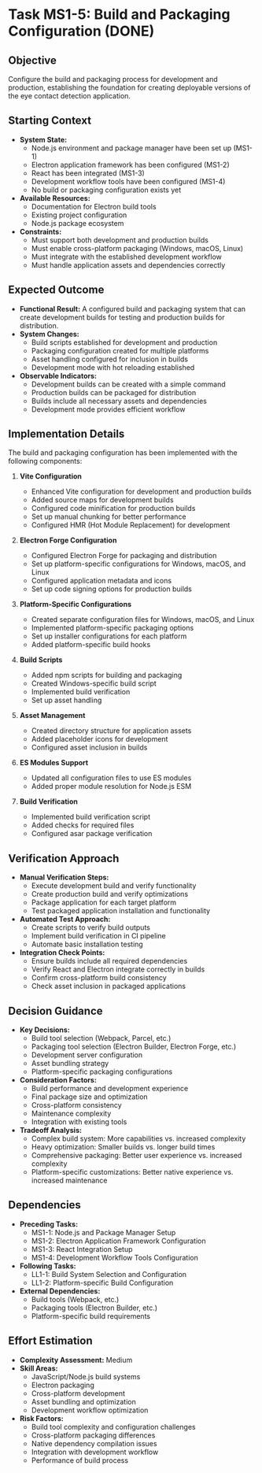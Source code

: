 # Task MS1-5: Build and Packaging Configuration (DONE)

## Objective
Configure the build and packaging process for development and production, establishing the foundation for creating deployable versions of the eye contact detection application.

## Starting Context
- **System State:**
  - Node.js environment and package manager have been set up (MS1-1)
  - Electron application framework has been configured (MS1-2)
  - React has been integrated (MS1-3)
  - Development workflow tools have been configured (MS1-4)
  - No build or packaging configuration exists yet
- **Available Resources:**
  - Documentation for Electron build tools
  - Existing project configuration
  - Node.js package ecosystem
- **Constraints:**
  - Must support both development and production builds
  - Must enable cross-platform packaging (Windows, macOS, Linux)
  - Must integrate with the established development workflow
  - Must handle application assets and dependencies correctly

## Expected Outcome
- **Functional Result:** A configured build and packaging system that can create development builds for testing and production builds for distribution.
- **System Changes:**
  - Build scripts established for development and production
  - Packaging configuration created for multiple platforms
  - Asset handling configured for inclusion in builds
  - Development mode with hot reloading established
- **Observable Indicators:**
  - Development builds can be created with a simple command
  - Production builds can be packaged for distribution
  - Builds include all necessary assets and dependencies
  - Development mode provides efficient workflow

## Implementation Details
The build and packaging configuration has been implemented with the following components:

1. **Vite Configuration**
   - Enhanced Vite configuration for development and production builds
   - Added source maps for development builds
   - Configured code minification for production builds
   - Set up manual chunking for better performance
   - Configured HMR (Hot Module Replacement) for development

2. **Electron Forge Configuration**
   - Configured Electron Forge for packaging and distribution
   - Set up platform-specific configurations for Windows, macOS, and Linux
   - Configured application metadata and icons
   - Set up code signing options for production builds

3. **Platform-Specific Configurations**
   - Created separate configuration files for Windows, macOS, and Linux
   - Implemented platform-specific packaging options
   - Set up installer configurations for each platform
   - Added platform-specific build hooks

4. **Build Scripts**
   - Added npm scripts for building and packaging
   - Created Windows-specific build script
   - Implemented build verification
   - Set up asset handling

5. **Asset Management**
   - Created directory structure for application assets
   - Added placeholder icons for development
   - Configured asset inclusion in builds

6. **ES Modules Support**
   - Updated all configuration files to use ES modules
   - Added proper module resolution for Node.js ESM

7. **Build Verification**
   - Implemented build verification script
   - Added checks for required files
   - Configured asar package verification

## Verification Approach
- **Manual Verification Steps:**
  - Execute development build and verify functionality
  - Create production build and verify optimizations
  - Package application for each target platform
  - Test packaged application installation and functionality
- **Automated Test Approach:**
  - Create scripts to verify build outputs
  - Implement build verification in CI pipeline
  - Automate basic installation testing
- **Integration Check Points:**
  - Ensure builds include all required dependencies
  - Verify React and Electron integrate correctly in builds
  - Confirm cross-platform build consistency
  - Check asset inclusion in packaged applications

## Decision Guidance
- **Key Decisions:**
  - Build tool selection (Webpack, Parcel, etc.)
  - Packaging tool selection (Electron Builder, Electron Forge, etc.)
  - Development server configuration
  - Asset bundling strategy
  - Platform-specific packaging configurations
- **Consideration Factors:**
  - Build performance and development experience
  - Final package size and optimization
  - Cross-platform consistency
  - Maintenance complexity
  - Integration with existing tools
- **Tradeoff Analysis:**
  - Complex build system: More capabilities vs. increased complexity
  - Heavy optimization: Smaller builds vs. longer build times
  - Comprehensive packaging: Better user experience vs. increased complexity
  - Platform-specific customizations: Better native experience vs. increased maintenance

## Dependencies
- **Preceding Tasks:**
  - MS1-1: Node.js and Package Manager Setup
  - MS1-2: Electron Application Framework Configuration
  - MS1-3: React Integration Setup
  - MS1-4: Development Workflow Tools Configuration
- **Following Tasks:**
  - LL1-1: Build System Selection and Configuration
  - LL1-2: Platform-specific Build Configuration
- **External Dependencies:**
  - Build tools (Webpack, etc.)
  - Packaging tools (Electron Builder, etc.)
  - Platform-specific build requirements

## Effort Estimation
- **Complexity Assessment:** Medium
- **Skill Areas:**
  - JavaScript/Node.js build systems
  - Electron packaging
  - Cross-platform development
  - Asset bundling and optimization
  - Development workflow optimization
- **Risk Factors:**
  - Build tool complexity and configuration challenges
  - Cross-platform packaging differences
  - Native dependency compilation issues
  - Integration with development workflow
  - Performance of build process
